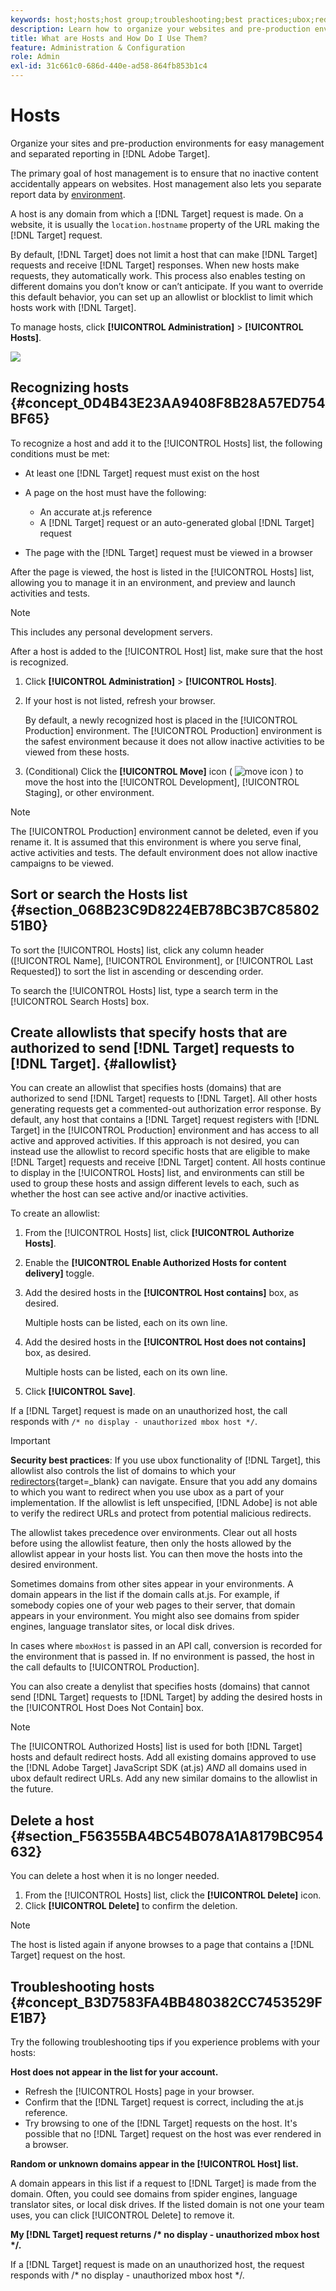 ```yaml
---
keywords: host;hosts;host group;troubleshooting;best practices;ubox;redirects;redirect;whitelist;allowlist;blacklist;blocklist
description: Learn how to organize your websites and pre-production environments for easy management and separated reporting in Adobe Target.
title: What are Hosts and How Do I Use Them?
feature: Administration & Configuration
role: Admin
exl-id: 31c661c0-686d-440e-ad58-864fb853b1c4
---
```

# Hosts

Organize your sites and pre-production environments for easy management and separated reporting in [!DNL Adobe Target].

The primary goal of host management is to ensure that no inactive content accidentally appears on websites. Host management also lets you separate report data by [environment](/help/main/administrating-target/environments.md).

A host is any domain from which a [!DNL Target] request is made. On a website, it is usually the `location.hostname` property of the URL making the [!DNL Target] request.

By default, [!DNL Target] does not limit a host that can make [!DNL Target] requests and receive [!DNL Target] responses. When new hosts make requests, they automatically work. This process also enables testing on different domains you don’t know or can’t anticipate. If you want to override this default behavior, you can set up an allowlist or blocklist to limit which hosts work with [!DNL Target].

To manage hosts, click **[!UICONTROL Administration]** > **[!UICONTROL Hosts]**.

![](assets/hosts_list.png)

## Recognizing hosts {#concept_0D4B43E23AA9408F8B28A57ED754BF65}

To recognize a host and add it to the [!UICONTROL Hosts] list, the following conditions must be met:

* At least one [!DNL Target] request must exist on the host 
* A page on the host must have the following:

    * An accurate at.js reference 
    * A [!DNL Target] request or an auto-generated global [!DNL Target] request

* The page with the [!DNL Target] request must be viewed in a browser

After the page is viewed, the host is listed in the [!UICONTROL Hosts] list, allowing you to manage it in an environment, and preview and launch activities and tests.

>[!NOTE]
>
>This includes any personal development servers.

After a host is added to the [!UICONTROL Host] list, make sure that the host is recognized.

1. Click **[!UICONTROL Administration]** > **[!UICONTROL Hosts]**. 
1. If your host is not listed, refresh your browser.

   By default, a newly recognized host is placed in the [!UICONTROL Production] environment. The [!UICONTROL Production] environment is the safest environment because it does not allow inactive activities to be viewed from these hosts.

1. (Conditional) Click the **[!UICONTROL Move]** icon ( ![move icon](/help/main/administrating-target/assets/icon-move.png) ) to move the host into the [!UICONTROL Development], [!UICONTROL Staging], or other environment.

>[!NOTE]
>
>The [!UICONTROL Production] environment cannot be deleted, even if you rename it. It is assumed that this environment is where you serve final, active activities and tests. The default environment does not allow inactive campaigns to be viewed.

## Sort or search the Hosts list {#section_068B23C9D8224EB78BC3B7C8580251B0}

To sort the [!UICONTROL Hosts] list, click any column header ([!UICONTROL Name], [!UICONTROL Environment], or [!UICONTROL Last Requested]) to sort the list in ascending or descending order.

To search the [!UICONTROL Hosts] list, type a search term in the [!UICONTROL Search Hosts] box.

## Create allowlists that specify hosts that are authorized to send [!DNL Target] requests to [!DNL Target]. {#allowlist}

You can create an allowlist that specifies hosts (domains) that are authorized to send [!DNL Target] requests to [!DNL Target]. All other hosts generating requests get a commented-out authorization error response. By default, any host that contains a [!DNL Target] request registers with [!DNL Target] in the [!UICONTROL Production] environment and has access to all active and approved activities. If this approach is not desired, you can instead use the allowlist to record specific hosts that are eligible to make [!DNL Target] requests and receive [!DNL Target] content. All hosts continue to display in the [!UICONTROL Hosts] list, and environments can still be used to group these hosts and assign different levels to each, such as whether the host can see active and/or inactive activities.

To create an allowlist:

1. From the [!UICONTROL Hosts] list, click **[!UICONTROL Authorize Hosts]**. 
1. Enable the **[!UICONTROL Enable Authorized Hosts for content delivery]** toggle. 
1. Add the desired hosts in the **[!UICONTROL Host contains]** box, as desired.

   Multiple hosts can be listed, each on its own line.

1. Add the desired hosts in the **[!UICONTROL Host does not contains]** box, as desired.

   Multiple hosts can be listed, each on its own line.

1. Click **[!UICONTROL Save]**.

If a [!DNL Target] request is made on an unauthorized host, the call responds with `/* no display - unauthorized mbox host */`.

>[!IMPORTANT]
>
>**Security best practices**: If you use ubox functionality of [!DNL Target], this allowlist also controls the list of domains to which your [redirectors](https://developer.adobe.com/target/implement/email/working-with-redirectors/){target=_blank} can navigate. Ensure that you add any domains to which you want to redirect when you use ubox as a part of your implementation. If the allowlist is left unspecified, [!DNL Adobe] is not able to verify the redirect URLs and protect from potential malicious redirects.
>
>The allowlist takes precedence over environments. Clear out all hosts before using the allowlist feature, then only the hosts allowed by the allowlist appear in your hosts list. You can then move the hosts into the desired environment.

Sometimes domains from other sites appear in your environments. A domain appears in the list if the domain calls at.js. For example, if somebody copies one of your web pages to their server, that domain appears in your environment. You might also see domains from spider engines, language translator sites, or local disk drives.

In cases where `mboxHost` is passed in an API call, conversion is recorded for the environment that is passed in. If no environment is passed, the host in the call defaults to [!UICONTROL Production].

You can also create a denylist that specifies hosts (domains) that cannot send [!DNL Target] requests to [!DNL Target] by adding the desired hosts in the [!UICONTROL Host Does Not Contain] box.

>[!NOTE]
>
>The [!UICONTROL Authorized Hosts] list is used for both [!DNL Target] hosts and default redirect hosts. Add all existing domains approved to use the [!DNL Adobe Target] JavaScript SDK (at.js) *AND* all domains used in ubox default redirect URLs. Add any new similar domains to the allowlist in the future.

## Delete a host {#section_F56355BA4BC54B078A1A8179BC954632}

You can delete a host when it is no longer needed.

1. From the [!UICONTROL Hosts] list, click the **[!UICONTROL Delete]** icon. 
1. Click **[!UICONTROL Delete]** to confirm the deletion.

>[!NOTE]
>
>The host is listed again if anyone browses to a page that contains a [!DNL Target] request on the host.

## Troubleshooting hosts {#concept_B3D7583FA4BB480382CC7453529FE1B7}

Try the following troubleshooting tips if you experience problems with your hosts:

**Host does not appear in the list for your account.**

* Refresh the [!UICONTROL Hosts] page in your browser. 
* Confirm that the [!DNL Target] request is correct, including the at.js reference. 
* Try browsing to one of the [!DNL Target] requests on the host. It's possible that no [!DNL Target] request on the host was ever rendered in a browser.

**Random or unknown domains appear in the [!UICONTROL Host] list.**

A domain appears in this list if a request to [!DNL Target] is made from the domain. Often, you could see domains from spider engines, language translator sites, or local disk drives. If the listed domain is not one your team uses, you can click [!UICONTROL Delete] to remove it.

**My [!DNL Target] request returns /&#42; no display - unauthorized mbox host &#42;/.**

If a [!DNL Target] request is made on an unauthorized host, the request responds with /&#42; no display - unauthorized mbox host &#42;/.
